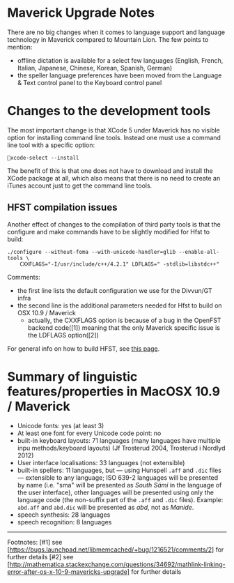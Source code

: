 # Maverick Upgrade Notes

There are no big changes when it comes to language support and language
technology in Maverick compared to Mountain Lion. The few points to mention:

* offline dictation is available for a select few languages (English, French,
  Italian, Japanese, Chinese, Korean, Spanish, German)
* the speller language preferences have been moved from the Language & Text
  control panel to the Keyboard control panel

# Changes to the development tools

The most important change is that XCode 5 under Maverick has no visible option
for installing command line tools. Instead one must use a command line tool with
a specific option:

```xcode-select --install```

The benefit of this is that one does not have to download and install the XCode
package at all, which also means that there is no need to create an iTunes
account just to get the command line tools.

## HFST compilation issues

Another effect of changes to the compilation of third party tools is that the
configure and make commands have to be slightly modified for Hfst to build:

```
./configure --without-foma --with-unicode-handler=glib --enable-all-tools \
    CXXFLAGS="-I/usr/include/c++/4.2.1" LDFLAGS=" -stdlib=libstdc++"
```

Comments:
* the first line lists the default configuration we use for the Divvun/GT infra
* the second line is the additional parameters needed for Hfst to build on
  OSX 10.9 / Maverick
    - actually, the CXXFLAGS option is because of a bug in the OpenFST backend
   code([1]) meaning that the only Maverick specific issue is the LDFLAGS
   option([2])

For general info on how to build HFST, see [this page](compiling_HFST3.html).

# Summary of linguistic features/properties in MacOSX 10.9 / Maverick

* Unicode fonts: yes (at least 3)
* At least one font for every Unicode code point: no
* built-in keyboard layouts: 71 languages (many languages have multiple inpu
  methods/keyboard layouts) (Jf Trosterud 2004, Trosterud i Nordlyd 2012)
* User interface localisations: 33 languages (not extensible)
* built-in spellers: 11 languages, but — using Hunspell `.aff` and `.dic`
  files — extensible to any language; ISO 639-2 languages will be presented by
  name (i.e. "sma" will be presented as *South Sámi* in the language of the
  user interface), other languages will be presented using only the language
  code (the non-suffix part of the `.aff` and `.dic` files). Example:
  `abd.aff` and `abd.dic` will be presented as *abd*, not as *Manide*.
* speech synthesis: 28 languages
* speech recognition: 8 languages

----
Footnotes:
[#1] see [https://bugs.launchpad.net/libmemcached/+bug/1216521/comments/2] for
     further details
[#2] see
[http://mathematica.stackexchange.com/questions/34692/mathlink-linking-error-after-os-x-10-9-mavericks-upgrade]
for further details
